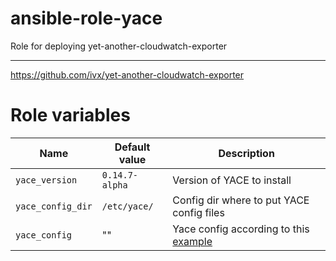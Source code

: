 # ansible-role-yace
Role for deploying yet-another-cloudwatch-exporter

----

https://github.com/ivx/yet-another-cloudwatch-exporter


# Role variables

| Name              | Default value | Description               |
|-------------------|---------------|-------------              | 
| `yace_version`    | `0.14.7-alpha`| Version of YACE to install|
| `yace_config_dir` | `/etc/yace/`  | Config dir where to put YACE config files |
| `yace_config`     | ""            | Yace config according to this [example](https://github.com/ivx/yet-another-cloudwatch-exporter#example-of-config-file) |
